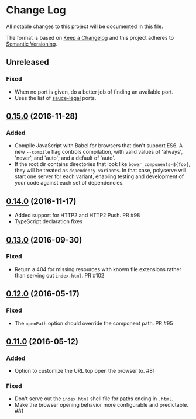 # Change Log

All notable changes to this project will be documented in this file.

The format is based on [Keep a Changelog](http://keepachangelog.com/)
and this project adheres to [Semantic Versioning](http://semver.org/).

## Unreleased

### Fixed
* When no port is given, do a better job of finding an available port.
 * Uses the list of [sauce-legal](https://wiki.saucelabs.com/display/DOCS/Sauce+Connect+Proxy+FAQS#SauceConnectProxyFAQS-CanIAccessApplicationsonlocalhost?) ports.

## [0.15.0](https://github.com/PolymerLabs/polyserve/tree/v0.15.0) (2016-11-28)

### Added

* Compile JavaScript with Babel for browsers that don't support ES6. A new
`--compile` flag controls compilation, with valid values of 'always', 'never',
and 'auto'; and a default of 'auto'.
* If the root dir contains directories that look like `bower_components-${foo}`,
they will be treated as `dependency variants`. In that case, polyserve will
start one server for each variant, enabling testing and development of your code
against each set of dependencies.

## [0.14.0](https://github.com/PolymerLabs/polyserve/tree/v0.14.0) (2016-11-17)

* Added support for HTTP2 and HTTP2 Push. PR #98
* TypeScript declaration fixes

## [0.13.0](https://github.com/PolymerLabs/polyserve/tree/v0.13.0) (2016-09-30)

### Fixed
* Return a 404 for missing resources with known file extensions rather than serving out `index.html`. PR #102

## [0.12.0](https://github.com/PolymerLabs/polyserve/tree/v0.12.0) (2016-05-17)

### Fixed
* The `openPath` option should override the component path. PR #95

## [0.11.0](https://github.com/PolymerLabs/polyserve/tree/v0.11.0) (2016-05-12)

### Added
* Option to customize the URL top open the browser to. #81

### Fixed
* Don't serve out the `index.html` shell file for paths ending in `.html`.
* Make the browser opening behavior more configurable and predictable. #81
